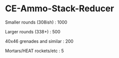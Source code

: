 # CE-Ammo-Stack-Reducer

Smaller rounds (308ish)    : 1000

Larger rounds (338+)       : 500

40x46 grenades and similar : 200

Mortars/HEAT rockets/etc   : 5
